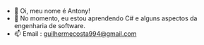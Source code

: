 - 👋 Oi, meu nome é Antony!
- 🌱 No momento, eu estou aprendendo C# e alguns aspectos da engenharia de software.
- 📫 Email : guilhermecosta994@gmail.com
